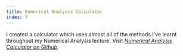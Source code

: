 ```yaml
---
title: Numerical Analysis Calculator
index: 7
---
```


I created a calculator which uses almost all of the methods I've learnt throughout my Numerical Analysis lecture. Visit [_Numerical Analysis Calculator on Github_](https://github.com/anilkarasah/AnilKarasah/tree/main/NumericalAnalysisCalculator).
